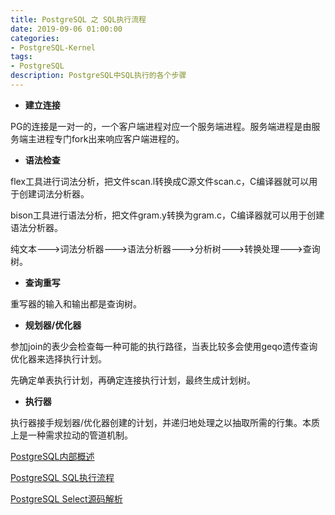 ```yaml
---
title: PostgreSQL 之 SQL执行流程
date: 2019-09-06 01:00:00
categories:
- PostgreSQL-Kernel
tags:
- PostgreSQL
description: PostgreSQL中SQL执行的各个步骤
---
```


* **建立连接**

PG的连接是一对一的，一个客户端进程对应一个服务端进程。服务端进程是由服务端主进程专门fork出来响应客户端进程的。

* **语法检查**

flex工具进行词法分析，把文件scan.l转换成C源文件scan.c，C编译器就可以用于创建词法分析器。

bison工具进行语法分析，把文件gram.y转换为gram.c，C编译器就可以用于创建语法分析器。

纯文本--->词法分析器--->语法分析器--->分析树--->转换处理--->查询树。

* **查询重写**

重写器的输入和输出都是查询树。

* **规划器/优化器**

参加join的表少会检查每一种可能的执行路径，当表比较多会使用geqo遗传查询优化器来选择执行计划。

先确定单表执行计划，再确定连接执行计划，最终生成计划树。

* **执行器**

执行器接手规划器/优化器创建的计划，并递归地处理之以抽取所需的行集。本质上是一种需求拉动的管道机制。

[PostgreSQL内部概述](http://www.postgres.cn/docs/11/overview.html)

[PostgreSQL SQL执行流程](http://blog.itpub.net/30088583/viewspace-1715489)

[PostgreSQL Select源码解析](http://blog.itpub.net/30088583/viewspace-1421547/)

